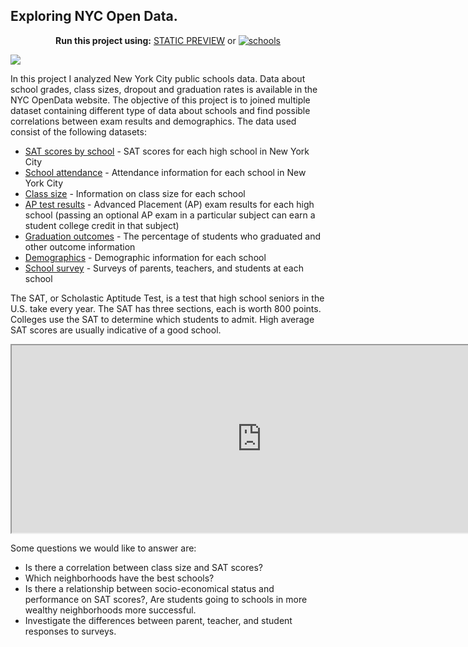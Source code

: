 ## Exploring NYC Open Data.



 <div align="center">

  **Run this project using:** [STATIC PREVIEW](https://nbviewer.jupyter.org/github/ealvarezj/Data-Science-Portfolio/blob/main/Guided_Project_Schools/Schools.ipynb) or [![schools](https://mybinder.org/badge_logo.svg)](https://mybinder.org/v2/gh/ealvarezj/binder_env/main?urlpath=git-pull%3Frepo%3Dhttps%253A%252F%252Fgithub.com%252Fealvarezj%252FData-Science-Portfolio%26urlpath%3Dtree%252FData-Science-Portfolio%252FGuided_Project_Schools%252FSchools.ipynb%26branch%3Dmain)

</div>


![](https://opendata.cityofnewyork.us/wp-content/themes/opendata-wp/assets/img/nyc-open-data-logo.svg)



In this project I analyzed New York City public schools data. Data about school grades, class sizes, dropout and graduation rates is available in the NYC OpenData website. The objective of this project is to joined multiple dataset containing different type of data about schools and find possible correlations between exam results and demographics. The data used consist of the following datasets:

- [SAT scores by school](https://data.cityofnewyork.us/Education/SAT-Results/f9bf-2cp4) - SAT scores for each high school in New York City
- [School attendance](https://data.cityofnewyork.us/Education/School-Attendance-and-Enrollment-Statistics-by-Dis/7z8d-msnt) - Attendance information for each school in New York City
- [Class size](https://data.cityofnewyork.us/Education/2010-2011-Class-Size-School-level-detail/urz7-pzb3) - Information on class size for each school
- [AP test results](https://data.cityofnewyork.us/Education/AP-College-Board-2010-School-Level-Results/itfs-ms3e) - Advanced Placement (AP) exam results for each high school (passing an optional AP exam in a particular subject can earn a student college credit in that subject)
- [Graduation outcomes](https://data.cityofnewyork.us/Education/Graduation-Outcomes-Classes-Of-2005-2010-School-Le/vh2h-md7a) - The percentage of students who graduated and other outcome information
- [Demographics](https://data.cityofnewyork.us/Education/School-Demographics-and-Accountability-Snapshot-20/ihfw-zy9j) - Demographic information for each school
- [School survey](https://data.cityofnewyork.us/Education/NYC-School-Survey-2011/mnz3-dyi8) - Surveys of parents, teachers, and students at each school

The SAT, or Scholastic Aptitude Test, is a test that high school seniors in the U.S. take every year. The SAT has three sections, each is worth 800 points. Colleges use the SAT to determine which students to admit. High average SAT scores are usually indicative of a good school.

<div>
  <iframe id="inlineFrameExample"
      title="Inline Frame Example"
      width="800"
      height="300"
      src="https://www.openstreetmap.org/export/embed.html?bbox=-0.004017949104309083%2C51.47612752641776%2C0.00030577182769775396%2C51.478569861898606&layer=mapnik">
  </iframe>
</div>
 
  
Some questions we would like to answer are:

- Is there a correlation between class size and SAT scores?
- Which neighborhoods have the best schools?
- Is there a relationship between socio-economical status and performance on SAT scores?, Are students going to schools in more wealthy neighborhoods more successful.
- Investigate the differences between parent, teacher, and student responses to surveys.
